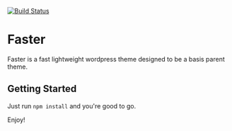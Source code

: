 [![Build Status](https://travis-ci.org/Automattic/_s.svg?branch=master)](https://travis-ci.org/Automattic/_s)

Faster
===

Faster is a fast lightweight wordpress theme designed to be a basis parent theme.

Getting Started
---------------

Just run `npm install` and you're good to go.

Enjoy!
